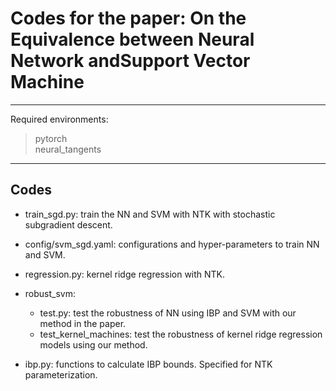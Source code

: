 # Codes for the paper: On the Equivalence between Neural Network andSupport Vector Machine
***

Required environments:
> pytorch    
> neural_tangents

***
## Codes
* train_sgd.py: train the NN and SVM with NTK with stochastic subgradient descent.
* config/svm_sgd.yaml: configurations and hyper-parameters to train NN and SVM.
* regression.py: kernel ridge regression with NTK.
* robust_svm:
    * test.py: test the robustness of NN using IBP and SVM with our method in the paper.  
    * test_kernel_machines: test the robustness of kernel ridge regression models using our method.
    
* ibp.py: functions to calculate IBP bounds. Specified for NTK parameterization.
